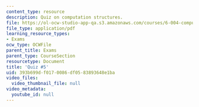 ```yaml
---
content_type: resource
description: Quiz on computation structures.
file: https://ol-ocw-studio-app-qa.s3.amazonaws.com/courses/6-004-computation-structures-spring-2009/393b699df0170086df0583893648e1ba_MIT6_004s09_quiz05.pdf
file_type: application/pdf
learning_resource_types:
- Exams
ocw_type: OCWFile
parent_title: Exams
parent_type: CourseSection
resourcetype: Document
title: 'Quiz #5'
uid: 393b699d-f017-0086-df05-83893648e1ba
video_files:
  video_thumbnail_file: null
video_metadata:
  youtube_id: null
---
```

